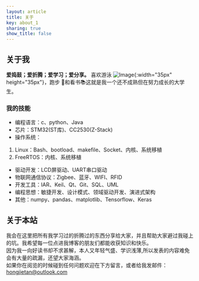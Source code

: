 ```yaml
---
layout: article
title: 关于
key: about_1
sharing: true
show_title: false
---
```

## 关于我

**爱捣鼓；爱折腾；爱学习；爱分享。** 喜欢游泳 ![Image](https://s1.ax1x.com/2020/06/23/NUOgKA.png){:width="35px" height="35px"}，跑步 :runner:和看书:books:这就是我一个还不成熟但在努力成长的大学生。  

### 我的技能

- 编程语言：c、python、Java
- 芯片：STM32(ST库)、CC2530(Z-Stack)
- 操作系统：
1. Linux：Bash、bootload、makefile、Socket、内核、系统移植
2. FreeRTOS：内核、系统移植
- 驱动开发：LCD屏驱动、UART串口驱动
- 物联网通信协议：Zigbee、蓝牙、WIFI、RFID
- 开发工具：IAR、Keil、Qt、Git、SQL、UML
- 编程思想：敏捷开发、设计模式、领域驱动开发、演进式架构
- 其他：numpy、pandas、matplotlib、Tensorflow、Keras

## 关于本站

我会在这里把所有我学习过的折腾过的东西分享给大家，并且帮助大家避过我碰上的坑。我希望每一位点进我博客的朋友们都能收获知识和快乐。  
因为我一向好读书却不求甚解，本人又年轻气盛、学识浅薄,所以发表的内容难免会有大量的疏漏，还望大家海涵。  
如果你在阅览的时候碰到任何问题欢迎在下方留言，或者给我发邮件：[hongjietan@outlook.com](mailto:hongjietan@outlook.com)
